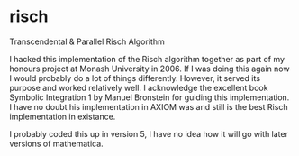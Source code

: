 # risch
Transcendental &amp; Parallel Risch Algorithm

I hacked this implementation of the Risch algorithm together as part of my honours project at Monash University in 2006. If I was doing this again now I would probably do a lot of things differently. However, it served its purpose and worked relatively well. I acknowledge the excellent book Symbolic Integration 1 by Manuel Bronstein for guiding this implementation. I have no doubt his implementation in AXIOM was and still is the best Risch implementation in existance. 

I probably coded this up in version 5, I have no idea how it will go with later versions of mathematica. 

